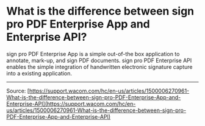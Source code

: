 # What is the difference between sign pro PDF Enterprise App and Enterprise API?

sign pro PDF Enterprise App is a simple out-of-the box application to annotate, mark-up, and sign PDF documents. sign pro PDF Enterprise API enables the simple integration of handwritten electronic signature capture into a existing application.

---
Source: [https://support.wacom.com/hc/en-us/articles/1500006270961-What-is-the-difference-between-sign-pro-PDF-Enterprise-App-and-Enterprise-API](https://support.wacom.com/hc/en-us/articles/1500006270961-What-is-the-difference-between-sign-pro-PDF-Enterprise-App-and-Enterprise-API)
